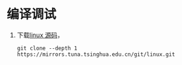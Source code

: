 # 编译调试

1. 下载[linux 源码](https://mirrors.tuna.tsinghua.edu.cn/help/linux.git/)，
   ```shell
   git clone --depth 1 https://mirrors.tuna.tsinghua.edu.cn/git/linux.git
   ```
